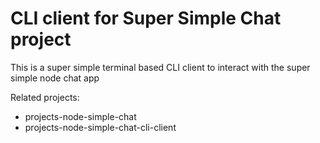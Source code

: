 

# CLI client for Super Simple Chat project

This is a super simple terminal based CLI client to interact with the super simple node chat app

Related projects:

- projects-node-simple-chat
- projects-node-simple-chat-cli-client
